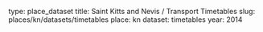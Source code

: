type: place_dataset
title: Saint Kitts and Nevis / Transport Timetables
slug: places/kn/datasets/timetables
place: kn
dataset: timetables
year: 2014
